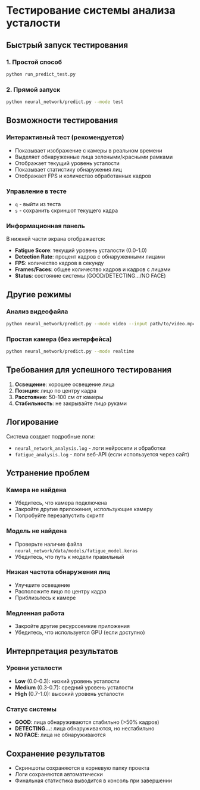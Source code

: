 
# Тестирование системы анализа усталости

## Быстрый запуск тестирования

### 1. Простой способ
```bash
python run_predict_test.py
```

### 2. Прямой запуск
```bash
python neural_network/predict.py --mode test
```

## Возможности тестирования

### Интерактивный тест (рекомендуется)
- Показывает изображение с камеры в реальном времени
- Выделяет обнаруженные лица зелеными/красными рамками
- Отображает текущий уровень усталости
- Показывает статистику обнаружения лиц
- Отображает FPS и количество обработанных кадров

### Управление в тесте
- `q` - выйти из теста
- `s` - сохранить скриншот текущего кадра

### Информационная панель
В нижней части экрана отображается:
- **Fatigue Score**: текущий уровень усталости (0.0-1.0)
- **Detection Rate**: процент кадров с обнаруженными лицами
- **FPS**: количество кадров в секунду
- **Frames/Faces**: общее количество кадров и кадров с лицами
- **Status**: состояние системы (GOOD/DETECTING.../NO FACE)

## Другие режимы

### Анализ видеофайла
```bash
python neural_network/predict.py --mode video --input path/to/video.mp4 --output analyzed_video.mp4
```

### Простая камера (без интерфейса)
```bash
python neural_network/predict.py --mode realtime
```

## Требования для успешного тестирования

1. **Освещение**: хорошее освещение лица
2. **Позиция**: лицо по центру кадра
3. **Расстояние**: 50-100 см от камеры
4. **Стабильность**: не закрывайте лицо руками

## Логирование

Система создает подробные логи:
- `neural_network_analysis.log` - логи нейросети и обработки
- `fatigue_analysis.log` - логи веб-API (если используется через сайт)

## Устранение проблем

### Камера не найдена
- Убедитесь, что камера подключена
- Закройте другие приложения, использующие камеру
- Попробуйте перезапустить скрипт

### Модель не найдена
- Проверьте наличие файла `neural_network/data/models/fatigue_model.keras`
- Убедитесь, что путь к модели правильный

### Низкая частота обнаружения лиц
- Улучшите освещение
- Расположите лицо по центру кадра
- Приблизьтесь к камере

### Медленная работа
- Закройте другие ресурсоемкие приложения
- Убедитесь, что используется GPU (если доступно)

## Интерпретация результатов

### Уровни усталости
- **Low** (0.0-0.3): низкий уровень усталости
- **Medium** (0.3-0.7): средний уровень усталости  
- **High** (0.7-1.0): высокий уровень усталости

### Статус системы
- **GOOD**: лица обнаруживаются стабильно (>50% кадров)
- **DETECTING...**: лица обнаруживаются, но нестабильно
- **NO FACE**: лица не обнаруживаются

## Сохранение результатов

- Скриншоты сохраняются в корневую папку проекта
- Логи сохраняются автоматически
- Финальная статистика выводится в консоль при завершении
